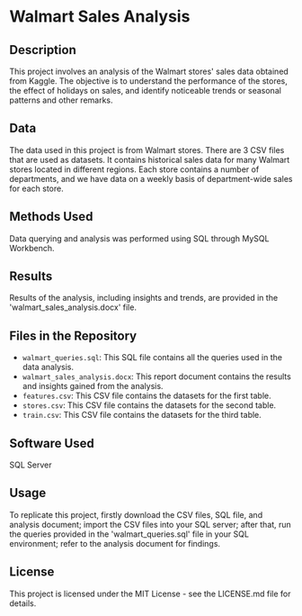# Walmart Sales Analysis

## Description
This project involves an analysis of the Walmart stores' sales data obtained from Kaggle. The objective is to understand the performance of the stores, the effect of holidays on sales, and identify noticeable trends or seasonal patterns and other remarks. 

## Data
The data used in this project is from Walmart stores. There are 3 CSV files that are used as datasets. It contains historical sales data for many Walmart stores located in different regions. Each store contains a number of departments, and we have data on a weekly basis of department-wide sales for each store.

## Methods Used
Data querying and analysis was performed using SQL through MySQL Workbench.

## Results
Results of the analysis, including insights and trends, are provided in the 'walmart_sales_analysis.docx' file.

## Files in the Repository
- `walmart_queries.sql`: This SQL file contains all the queries used in the data analysis.
- `walmart_sales_analysis.docx`: This report document contains the results and insights gained from the analysis.
- `features.csv`: This CSV file contains the datasets for the first table.
- `stores.csv`: This CSV file contains the datasets for the second table.
- `train.csv`: This CSV file contains the datasets for the third table.

## Software Used
SQL Server

## Usage
To replicate this project, firstly download the CSV files, SQL file, and analysis document; import the CSV files into your SQL server; after that, run the queries provided in the 'walmart_queries.sql' file in your SQL environment; refer to the analysis document for findings.

## License
This project is licensed under the MIT License - see the LICENSE.md file for details.
